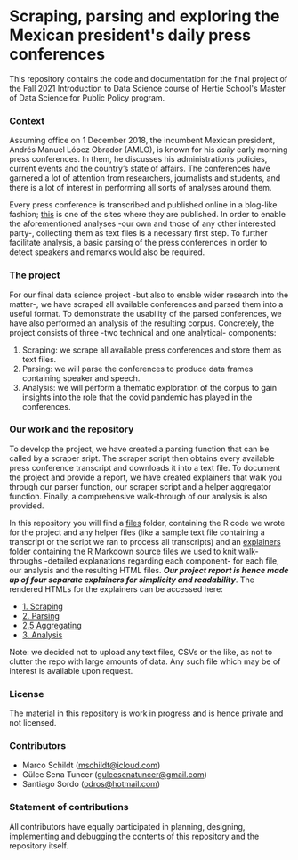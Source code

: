 # Scraping, parsing and exploring the Mexican president's daily press conferences


This repository contains the code and documentation for the final project of the Fall 2021 Introduction to Data Science course of Hertie School's Master of Data Science for Public Policy program.

### Context

Assuming office on 1 December 2018, the incumbent Mexican president, Andrés Manuel López Obrador (AMLO), is known for his _daily_ early morning press conferences. In them, he discusses his administration’s policies, current events and the country’s state of affairs. The conferences have garnered a lot of attention from researchers, journalists and students, and there is a lot of interest in performing all sorts of analyses around them.

Every press conference is transcribed and published online in a blog-like fashion; [this](https://lopezobrador.org.mx) is one of the sites where they are published. In order to enable the aforementioned analyses -our own and those of any other interested party-, collecting them as text files is a necessary first step. To further facilitate analysis, a basic parsing of the press conferences in order to detect speakers and remarks would also be required.

### The project

For our final data science project -but also to enable wider research into the matter-, we have scraped all available conferences and parsed them into a useful format. To demonstrate the usability of the parsed conferences, we have also performed an analysis of the resulting corpus. Concretely, the project consists of three -two technical and one analytical- components:

1.	Scraping: we  scrape all available press conferences and store them as text files.
2.	Parsing: we will parse the conferences to produce data frames containing speaker and speech.
3.	Analysis: we will perform a thematic exploration of the corpus to gain insights into the role that the covid pandemic has played in the conferences.

### Our work and the repository

To develop the project, we have created a parsing function that can be called by a scraper sript. The scraper script then obtains every available press conference transcript and downloads it into a text file. To document the project and provide a report, we have created  explainers that walk you through our parser function, our scraper script and a helper aggregator function. Finally, a comprehensive walk-through of our analysis is also provided.

In this repository you will find a [files](/files) folder, containing the R code we wrote for the project and any helper files (like a sample text file containing a transcript or the script we ran to process all transcripts) and an [explainers](/explainers) folder containing the R Markdown source files we used to knit walk-throughs -detailed explanations regarding each component- for each file, our analysis and the resulting HTML files. __*Our project report is hence made up of four separate explainers for simplicity and readability*__. The rendered HTMLs for the explainers can be accessed here:
- [1. Scraping](https://raw.githack.com/odros/amlo/main/explainers/scrape.html)
- [2. Parsing](https://raw.githack.com/odros/amlo/main/explainers/parse.html)
- [2.5 Aggregating](https://raw.githack.com/odros/amlo/main/explainers/aggregate.html)
- [3. Analysis](https://raw.githack.com/odros/amlo/main/explainers/analysis.html)

Note: we decided not to upload any text files, CSVs or the like, as not to clutter the repo with large amounts of data. Any such file which may be of interest is available upon request.

### License
The material in this repository is work in progress and is hence private and not licensed.

### Contributors
- Marco Schildt (mschildt@icloud.com)
- Gülce Sena Tuncer (gulcesenatuncer@gmail.com)
- Santiago Sordo (odros@hotmail.com)

### Statement of contributions
All contributors have equally participated in planning, designing, implementing and debugging the contents of this repository and the repository itself.
